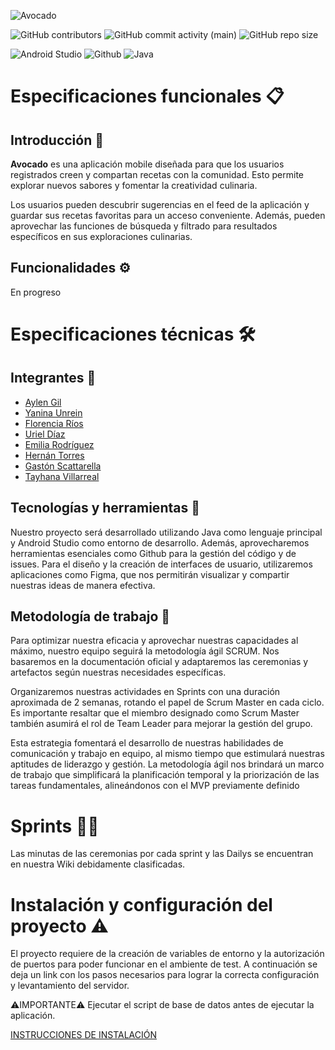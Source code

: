 
![Avocado](https://github.com/Uriel-98/Avocado-ISPC/assets/83288126/adbc153f-b11f-4b17-8e0a-998581f94b0a)

![GitHub contributors](https://img.shields.io/github/contributors/Uriel-98/Avocado-ISPC?style=plastic&label=Colaboradores&labelColor=transparent&color=green)
![GitHub commit activity (main)](https://img.shields.io/github/commit-activity/t/Uriel-98/Avocado-ISPC/main?style=plastic&label=main%20commits&color=yellow)
![GitHub repo size](https://img.shields.io/github/repo-size/Uriel-98/Avocado-ISPC?style=plastic&label=tama%C3%B1o&color=%234d3636)

![Android Studio](https://img.shields.io/badge/Android_Studio-%233DDC84?style=for-the-badge&logo=androidstudio&logoColor=white)
![Github](https://img.shields.io/badge/Github-%23181717?style=for-the-badge&logo=github&logoColor=white)
![Java](https://img.shields.io/badge/Java-ED8B00?style=for-the-badge&logo=java&logoColor=white)


# Especificaciones funcionales :clipboard:


## Introducción 🌟
**Avocado** es una aplicación mobile diseñada para que los usuarios registrados creen y compartan recetas con la comunidad. Esto permite explorar nuevos sabores y fomentar la creatividad culinaria.

Los usuarios pueden descubrir sugerencias en el feed de la aplicación y guardar sus recetas favoritas para un acceso conveniente. Además, pueden aprovechar las funciones de búsqueda y filtrado para resultados específicos en sus exploraciones culinarias.


## Funcionalidades :gear:
En progreso 

# Especificaciones técnicas 🛠️

## Integrantes 👥
 - [Aylen Gil](https://github.com/Loreaylen)
- [Yanina Unrein](https://github.com/Yanina-Unrein)
- [Florencia Ríos](https://github.com/FlorenciaItati)
- [Uriel Díaz](https://github.com/Uriel-98)
- [Emilia Rodríguez](https://github.com/MundoViolento)
- [Hernán Torres](https://github.com/HernanRT)
- [Gastón Scattarella](https://github.com/GastonSca)
- [Tayhana Villarreal](https://github.com/TayVillarreal)
 
## Tecnologías y herramientas 🚀

Nuestro proyecto será desarrollado utilizando Java como lenguaje principal y Android Studio como entorno de desarrollo. Además, aprovecharemos herramientas esenciales como Github para la gestión del código y de issues. Para el diseño y la creación de interfaces de usuario, utilizaremos aplicaciones como Figma, que nos permitirán visualizar y compartir nuestras ideas de manera efectiva.

## Metodología de trabajo 🔄

Para optimizar nuestra eficacia y aprovechar nuestras capacidades al máximo, nuestro equipo seguirá la metodología ágil SCRUM. Nos basaremos en la documentación oficial y adaptaremos las ceremonias y artefactos según nuestras necesidades específicas.

Organizaremos nuestras actividades en Sprints con una duración aproximada de 2 semanas, rotando el papel de Scrum Master en cada ciclo. Es importante resaltar que el miembro designado como Scrum Master también asumirá el rol de Team Leader para mejorar la gestión del grupo.

Esta estrategia fomentará el desarrollo de nuestras habilidades de comunicación y trabajo en equipo, al mismo tiempo que estimulará nuestras aptitudes de liderazgo y gestión. La metodología ágil nos brindará un marco de trabajo que simplificará la planificación temporal y la priorización de las tareas fundamentales, alineándonos con el MVP previamente definido

# Sprints 🏃‍♂️

Las minutas de las ceremonias por cada sprint y las Dailys se encuentran en nuestra Wiki debidamente clasificadas.

# Instalación y configuración del proyecto ⚠️
El proyecto requiere de la creación de variables de entorno y la autorización de puertos para poder funcionar en el ambiente de test. A continuación se deja un link con los pasos necesarios para lograr la correcta configuración y levantamiento del servidor.

⚠️IMPORTANTE⚠️
Ejecutar el script de base de datos antes de ejecutar la aplicación.

[INSTRUCCIONES DE INSTALACIÓN](https://docs.google.com/document/d/1KRBIj9p8d81V-Tv2_I8nWnvtYqFyGi-Vh0A5kOBIFos/edit?usp=sharing)
